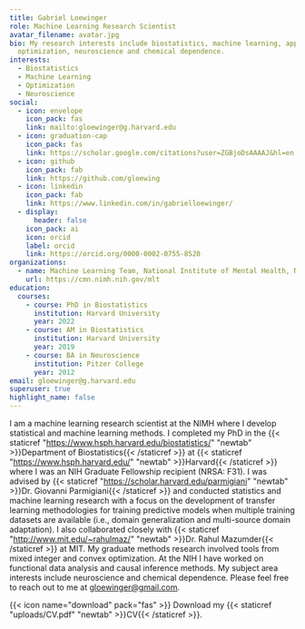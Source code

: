 ```yaml
---
title: Gabriel Loewinger
role: Machine Learning Research Scientist
avatar_filename: avatar.jpg
bio: My research interests include biostatistics, machine learning, applied
  optimization, neuroscience and chemical dependence.
interests:
  - Biostatistics
  - Machine Learning
  - Optimization
  - Neuroscience
social:
  - icon: envelope
    icon_pack: fas
    link: mailto:gloewinger@g.harvard.edu
  - icon: graduation-cap
    icon_pack: fas
    link: https://scholar.google.com/citations?user=ZGBjoDsAAAAJ&hl=en
  - icon: github
    icon_pack: fab
    link: https://github.com/gloewing
  - icon: linkedin
    icon_pack: fab
    link: https://www.linkedin.com/in/gabrielloewinger/
  - display:
      header: false
    icon_pack: ai
    icon: orcid
    label: orcid
    link: https://orcid.org/0000-0002-0755-8520
organizations:
  - name: Machine Learning Team, National Institute of Mental Health, NIH
    url: https://cmn.nimh.nih.gov/mlt
education:
  courses:
    - course: PhD in Biostatistics
      institution: Harvard University
      year: 2022
    - course: AM in Biostatistics
      institution: Harvard University
      year: 2019
    - course: BA in Neuroscience
      institution: Pitzer College
      year: 2012
email: gloewinger@g.harvard.edu
superuser: true
highlight_name: false
---
```

I am a machine learning research scientist at the NIMH where I develop statistical and machine learning methods. I completed my PhD in the {{< staticref "https://www.hsph.harvard.edu/biostatistics/" "newtab" >}}Department of Biostatistics{{< /staticref >}} at {{< staticref "https://www.hsph.harvard.edu/" "newtab" >}}Harvard{{< /staticref >}} where I was an NIH Graduate Fellowship recipient (NRSA: F31). I was advised by {{< staticref "https://scholar.harvard.edu/parmigiani" "newtab" >}}Dr. Giovanni Parmigiani{{< /staticref >}} and conducted statistics and machine learning research with a focus on the development of transfer learning methodologies for training predictive models when multiple training datasets are available (i.e., domain generalization and multi-source domain adaptation). I also collaborated closely with {{< staticref "http://www.mit.edu/~rahulmaz/" "newtab" >}}Dr. Rahul Mazumder{{< /staticref >}} at MIT. My graduate methods research involved tools from mixed integer and convex optimization. At the NIH I have worked on functional data analysis and causal inference methods. My subject area interests include neuroscience and chemical dependence. Please feel free to reach out to me at gloewinger@gmail.com. 

{{< icon name="download" pack="fas" >}} Download my {{< staticref "uploads/CV.pdf" "newtab" >}}CV{{< /staticref >}}.
